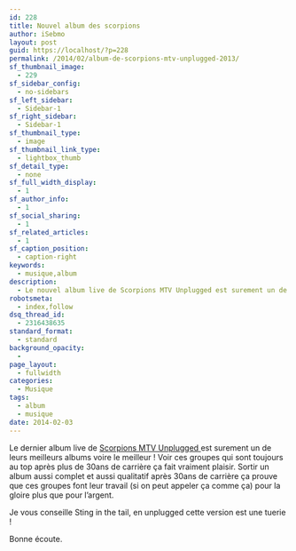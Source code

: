 ```yaml
---
id: 228
title: Nouvel album des scorpions
author: iSebmo
layout: post
guid: https://localhost/?p=228
permalink: /2014/02/album-de-scorpions-mtv-unplugged-2013/
sf_thumbnail_image:
  - 229
sf_sidebar_config:
  - no-sidebars
sf_left_sidebar:
  - Sidebar-1
sf_right_sidebar:
  - Sidebar-1
sf_thumbnail_type:
  - image
sf_thumbnail_link_type:
  - lightbox_thumb
sf_detail_type:
  - none
sf_full_width_display:
  - 1
sf_author_info:
  - 1
sf_social_sharing:
  - 1
sf_related_articles:
  - 1
sf_caption_position:
  - caption-right
keywords:
  - musique,album
description:
  - Le nouvel album live de Scorpions MTV Unplugged est surement un de leurs meilleurs albums voire le meilleur
robotsmeta:
  - index,follow
dsq_thread_id:
  - 2316438635
standard_format:
  - standard
background_opacity:
  - 
page_layout:
  - fullwidth
categories:
  - Musique
tags:
  - album
  - musique
date: 2014-02-03
---
```

Le dernier album live de <a href="https://www.amazon.fr/gp/product/B00FQ11Q60/ref=as_li_ss_tl?ie=UTF8&camp=1642&creative=19458&creativeASIN=B00FQ11Q60&linkCode=as2&tag=tfadafr-21" target="_blank">Scorpions <span style="text-decoration: underline;">MTV Unplugged </span></a>est surement un de leurs meilleurs albums voire le meilleur ! Voir ces groupes qui sont toujours au top après plus de 30ans de carrière ça fait vraiment plaisir. Sortir un album aussi complet et aussi qualitatif après 30ans de carrière ça prouve que ces groupes font leur travail (si on peut appeler ça comme ça) pour la gloire plus que pour l&rsquo;argent.

Je vous conseille Sting in the tail, en unplugged cette version est une tuerie !

Bonne écoute.